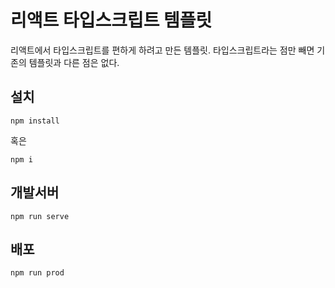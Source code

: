 # 리액트 타입스크립트 템플릿
리액트에서 타입스크립트를 편하게 하려고 만든 템플릿. 타입스크립트라는 점만 빼면 기존의 템플릿과 다른 점은 없다.

## 설치
```
npm install
```
혹은
```
npm i
```

## 개발서버
```
npm run serve
```

## 배포
```
npm run prod
```